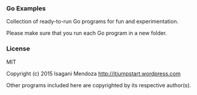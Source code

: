 ### Go Examples

Collection of ready-to-run Go programs for fun and experimentation.

Please make sure that you run each Go program in a new folder.

### License

MIT

Copyright (c) 2015 Isagani Mendoza
http://itjumpstart.wordpress.com

Other programs included here are copyrighted by its respective author(s).
